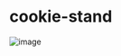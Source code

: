 # cookie-stand

![image](https://github.com/Jpauljonesii/cookie-stand/assets/131941162/01f927f8-ee6b-4411-8648-23e58763a902)

